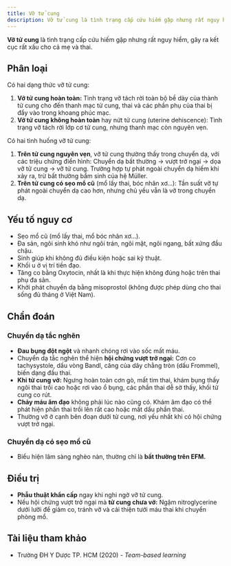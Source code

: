```yaml
---
title: Vỡ tử cung
description: Vỡ tử cung là tình trạng cấp cứu hiếm gặp nhưng rất nguy hiểm, gây ra kết cục rất xấu cho cả mẹ và thai.
---
```


**Vỡ tử cung** là tình trạng cấp cứu hiếm gặp nhưng rất nguy hiểm, gây ra kết cục rất xấu cho cả mẹ và thai.

## Phân loại

Có hai dạng thức vỡ tử cung:

1. **Vỡ tử cung hoàn toàn:** Tình trạng vỡ tách rời toàn bộ bề dày của thành tử cung cho đến thanh mạc tử cung, thai và các phần phụ của thai bị đẩy vào trong khoang phúc mạc.
2. **Vỡ tử cung không hoàn toàn** hay nứt tử cung (uterine dehiscence): Tình trạng vỡ tách rời lớp cơ tử cung, nhưng thanh mạc còn nguyên vẹn.

Có hai tình huống vỡ tử cung:

1. **Trên tử cung nguyên vẹn**, vỡ tử cung thường thấy trong chuyển dạ, với các triệu chứng điển hình: Chuyển dạ bất thường → vượt trở ngại → dọa vỡ tử cung → vỡ tử cung. Trường hợp tự phát ngoài chuyển dạ hiếm khi xảy ra, trừ bất thường bẩm sinh của hệ Müller.
2. **Trên tử cung có sẹo mổ cũ** (mổ lấy thai, bóc nhân xơ...): Tần suất vỡ tự phát ngoài chuyển dạ cao hơn, nhưng chủ yếu vẫn là vỡ trong chuyển dạ.

## Yếu tố nguy cơ

- Sẹo mổ cũ (mổ lấy thai, mổ bóc nhân xơ...).
- Đa sản, ngôi sinh khó như ngôi trán, ngôi mặt, ngôi ngang, bất xứng đầu chậu.
- Sinh giúp khi không đủ điều kiện hoặc sai kỹ thuật.
- Khối u ở vị trí tiền đạo.
- Tăng co bằng Oxytocin, nhất là khi thực hiện không đúng hoặc trên thai phụ đa sản.
- Khởi phát chuyển dạ bằng misoprostol (không được phép dùng cho thai sống đủ tháng ở Việt Nam).

## Chẩn đoán

### Chuyển dạ tắc nghẽn

- **Đau bụng đột ngột** và nhanh chóng rơi vào sốc mất máu.
- Chuyển dạ tắc nghẽn thể hiện **hội chứng vượt trở ngại:** Cơn co tachysystole, dấu vòng Bandl, căng của dây chằng tròn (dấu Frommel), biến dạng đầu thai.
- **Khi tử cung vỡ:** Ngưng hoàn toàn cơn gò, mất tim thai, khám bụng thấy ngôi thai trồi cao hoặc rơi vào ổ bụng, các phần thai dễ sờ thấy, khối tử cung co rút.
- **Chảy máu âm đạo** không phải lúc nào cũng có. Khám âm đạo có thể phát hiện phần thai trồi lên rất cao hoặc mất dấu phần thai.
- Thường vỡ ở cạnh bên đoạn dưới tử cung, nơi yếu nhất khi có hội chứng vượt trở ngại.

### Chuyển dạ có sẹo mổ cũ

- Biểu hiện lâm sàng nghèo nàn, thường chỉ là **bất thường trên EFM.**

## Điều trị

- **Phẫu thuật khẩn cấp** ngay khi nghi ngờ vỡ tử cung.
- Nếu hội chứng vượt trở ngại mà **tử cung chưa vỡ:** Ngậm nitroglycerine dưới lưỡi để giảm co, tránh vỡ và cải thiện tưới máu thai khi chuyển phòng mổ.

## Tài liệu tham khảo

- Trường ĐH Y Dược TP. HCM (2020) - _Team-based learning_
